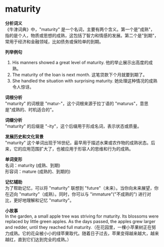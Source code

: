 # maturity

**分析词义**  
《牛津词典》中，"maturity" 是一个名词，主要有两个含义。第一个是"成熟"，指的是个人，物质或思想的成熟，这包括了智力和情感的发展。第二个是"到期"，常用于经济和金融领域，比如债务或保险单的到期。

  

**列举例句**

  

1.  His manners showed a great level of maturity. 他的举止展示出高度的成熟。
2.  The maturity of the loan is next month. 这笔贷款下个月就要到期了。
3.  She handled the situation with surprising maturity. 她处理这种情况的成熟令人惊讶。

  

**词根分析**  
"maturity" 的词根是 "matur-"，这个词根来源于拉丁语的 "maturus"，意思是"成熟的、时机适合的"。

  

**词缀分析**  
"maturity" 的后缀是 "-ity"，这个后缀用于形成名词，表示状态或质量。

  

**发展历史和文化背景**  
"maturity" 这个单词出现于16世纪，最早用于描述水果或农作物的成熟状态。后来，它的应用范围扩大了，也被应用于形容人的思维和行为的成熟。

  

**单词变形**  
名词：maturity (成熟、到期)  
形容词：mature (成熟的、到期的)

  

**记忆辅助**  
为了帮助记忆，可以将 "maturity" 联想到 "future"（未来）。当你向未来展望，你在迈向 "maturity"（成熟）。同时，你可以与 "immature"("不成熟的") 进行对比，更好地理解和记忆 "maturity"。

  

**小故事**  
In the garden, a small apple tree was striving for maturity. Its blossoms were replaced by little green apples. As the days passed, the apples grew larger and redder, until they reached full maturity.（在花园里，一棵小苹果树正在努力成熟。它的花朵被小小的绿苹果取代。随着日子过去，苹果变得越来越大，越来越红，直到它们达到完全的成熟。）
